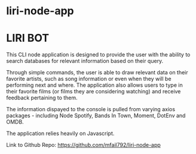 # liri-node-app

# LIRI BOT

This CLI node application is designed to provide the user with the ability to search databases for relevant information based on their query.  

Through simple commands, the user is able to draw relevant data on their favorite artists, such as song information or even when they will be performing next and where.  The application also allows users to type in their favorite films (or films they are considering watching) and receive feedback pertaining to them.

The information dispayed to the console is pulled from varying axios packages - including Node Spotify, Bands In Town, Moment, DotEnv and OMDB.  

The application relies heavily on Javascript.

Link to Github Repo:  https://github.com/mfail792/liri-node-app


